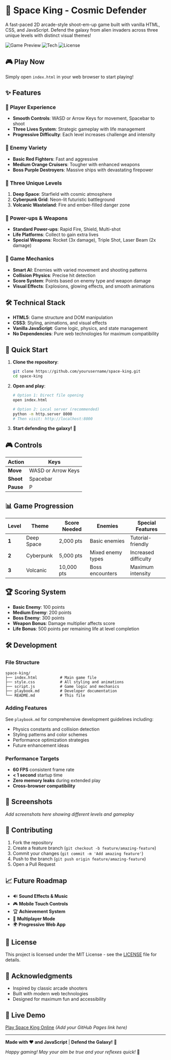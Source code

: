 # 🚀 Space King - Cosmic Defender

A fast-paced 2D arcade-style shoot-em-up game built with vanilla HTML, CSS, and JavaScript. Defend the galaxy from alien invaders across three unique levels with distinct visual themes!

![Game Preview](https://img.shields.io/badge/Game-Space%20Shooter-blue) ![Tech](https://img.shields.io/badge/Tech-HTML%2FCSS%2FJS-green) ![License](https://img.shields.io/badge/License-MIT-yellow)

## 🎮 Play Now

Simply open `index.html` in your web browser to start playing!

## ✨ Features

### 🚀 **Player Experience**
- **Smooth Controls**: WASD or Arrow Keys for movement, Spacebar to shoot
- **Three Lives System**: Strategic gameplay with life management
- **Progressive Difficulty**: Each level increases challenge and intensity

### 👾 **Enemy Variety**
- **Basic Red Fighters**: Fast and aggressive
- **Medium Orange Cruisers**: Tougher with enhanced weapons
- **Boss Purple Destroyers**: Massive ships with devastating firepower

### 🌌 **Three Unique Levels**
1. **Deep Space**: Starfield with cosmic atmosphere
2. **Cyberpunk Grid**: Neon-lit futuristic battleground  
3. **Volcanic Wasteland**: Fire and ember-filled danger zone

### 💎 **Power-ups & Weapons**
- **Standard Power-ups**: Rapid Fire, Shield, Multi-shot
- **Life Platforms**: Collect to gain extra lives
- **Special Weapons**: Rocket (3x damage), Triple Shot, Laser Beam (2x damage)

### 🎯 **Game Mechanics**
- **Smart AI**: Enemies with varied movement and shooting patterns
- **Collision Physics**: Precise hit detection
- **Score System**: Points based on enemy type and weapon damage
- **Visual Effects**: Explosions, glowing effects, and smooth animations

## 🛠️ Technical Stack

- **HTML5**: Game structure and DOM manipulation
- **CSS3**: Styling, animations, and visual effects
- **Vanilla JavaScript**: Game logic, physics, and state management
- **No Dependencies**: Pure web technologies for maximum compatibility

## 🚀 Quick Start

1. **Clone the repository**:
   ```bash
   git clone https://github.com/yourusername/space-king.git
   cd space-king
   ```

2. **Open and play**:
   ```bash
   # Option 1: Direct file opening
   open index.html
   
   # Option 2: Local server (recommended)
   python -m http.server 8000
   # Then visit: http://localhost:8000
   ```

3. **Start defending the galaxy!** 🌌

## 🎮 Controls

| Action | Keys |
|--------|------|
| **Move** | WASD or Arrow Keys |
| **Shoot** | Spacebar |
| **Pause** | P |

## 📊 Game Progression

| Level | Theme | Score Needed | Enemies | Special Features |
|-------|-------|--------------|---------|------------------|
| **1** | Deep Space | 2,000 pts | Basic enemies | Tutorial-friendly |
| **2** | Cyberpunk | 5,000 pts | Mixed enemy types | Increased difficulty |
| **3** | Volcanic | 10,000 pts | Boss encounters | Maximum intensity |

## 🏆 Scoring System

- **Basic Enemy**: 100 points
- **Medium Enemy**: 200 points  
- **Boss Enemy**: 300 points
- **Weapon Bonus**: Damage multiplier affects score
- **Life Bonus**: 500 points per remaining life at level completion

## 🛠️ Development

### File Structure
```
space-king/
├── index.html          # Main game file
├── style.css           # All styling and animations
├── script.js           # Game logic and mechanics
├── playbook.md         # Developer documentation
└── README.md           # This file
```

### Adding Features
See `playbook.md` for comprehensive development guidelines including:
- Physics constants and collision detection
- Styling patterns and color schemes
- Performance optimization strategies
- Future enhancement ideas

### Performance Targets
- **60 FPS** consistent frame rate
- **< 1 second** startup time
- **Zero memory leaks** during extended play
- **Cross-browser compatibility**

## 🎨 Screenshots

*Add screenshots here showing different levels and gameplay*

## 🤝 Contributing

1. Fork the repository
2. Create a feature branch (`git checkout -b feature/amazing-feature`)
3. Commit your changes (`git commit -m 'Add amazing feature'`)
4. Push to the branch (`git push origin feature/amazing-feature`)
5. Open a Pull Request

## 📈 Future Roadmap

- 🔊 **Sound Effects & Music**
- 🎮 **Mobile Touch Controls**
- 🏆 **Achievement System**
- 👥 **Multiplayer Mode**
- 🌍 **Progressive Web App**

## 📄 License

This project is licensed under the MIT License - see the [LICENSE](LICENSE) file for details.

## 🙏 Acknowledgments

- Inspired by classic arcade shooters
- Built with modern web technologies
- Designed for maximum fun and accessibility

## 🚀 Live Demo

[Play Space King Online](#) *(Add your GitHub Pages link here)*

---

**Made with ❤️ and JavaScript** | **Defend the Galaxy!** 🌌

*Happy gaming! May your aim be true and your reflexes quick!* 🎯
